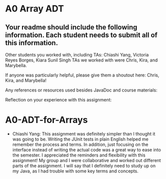 # A0 Array ADT

## Your readme should include the following information. Each student needs to submit all of this information.

Other students you worked with, including TAs: Chiashi Yang, Victoria Reyes Borges, Kiara Sunil Singh
TAs we worked with were Chris, Kira, and Marybella. 

If anyone was particularly helpful, please give them a shoutout here: Chris, Kira, and Marybella! 

Any references or resources used besides JavaDoc and course materials:

Reflection on your experience with this assignment:
# A0-ADT-for-Arrays

- Chiashi Yang: 
This assignment was definitely simpler than I thought it was going to be. Writing the JUnit tests in plain English helped me remember the process and terms. In addition, just focusing on the interface instead of writing the actual code was a great way to ease into the semester. I appreciated the reminders and flexibility with this assignment! My group and I were collaborative and worked out different parts of the assignment. I will say that I definitely need to study up on my Java, as I had trouble with some key terms and concepts. 